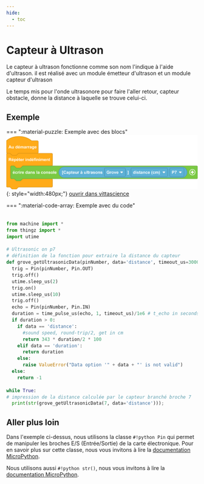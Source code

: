 ```yaml
---
hide:
  - toc
---
```

# Capteur à Ultrason

Le capteur à ultrason fonctionne comme son nom l'indique à l'aide d'ultrason.
il est réalisé avec un module émetteur d'ultrason et un module capteur d'ultrason

Le temps mis pour l'onde ultrasonore pour faire l'aller retour, capteur obstacle, donne la distance à laquelle se trouve celui-ci.


## Exemple

=== ":material-puzzle: Exemple avec des blocs"
    ![Blocs capteur](ultrason.png){: style="width:480px;"}
    [ouvrir dans vittascience](https://fr.vittascience.com/galaxia/?link=645e439bbe4f0&mode=blocks&embed=1)

=== ":material-code-array: Exemple avec du code"

  ```python
  
  from machine import *
  from thingz import *
  import utime

  # Ultrasonic on p7
  # définition de la fonction pour extraire la distance du capteur
  def grove_getUltrasonicData(pinNumber, data='distance', timeout_us=30000):
    trig = Pin(pinNumber, Pin.OUT)
    trig.off()
    utime.sleep_us(2)
    trig.on()
    utime.sleep_us(10)
    trig.off()
    echo = Pin(pinNumber, Pin.IN)
    duration = time_pulse_us(echo, 1, timeout_us)/1e6 # t_echo in seconds
    if duration > 0:
      if data == 'distance':
        #sound speed, round-trip/2, get in cm
        return 343 * duration/2 * 100
      elif data == 'duration':
        return duration
      else:
        raise ValueError("Data option '" + data + "' is not valid")
    else:
      return -1

  while True:
  # impression de la distance calculée par le capteur branché broche 7
    print(str(grove_getUltrasonicData(7, data='distance')));

  ```

    
## Aller plus loin

Dans l'exemple ci-dessus, nous utilisons la classe `#!python Pin` qui permet de manipuler les broches E/S (Entrée/Sortie) de la carte électronique. Pour en savoir plus sur cette classe, nous vous invitons à lire la [documentation MicroPython](https://www.micropython.fr/reference/#/05.micropython/machine/classe_pin).

Nous utilisons aussi `#!python str()`, nous vous invitons à lire la [documentation MicroPython](https://docs.python.org/fr/3/library/string.html).
